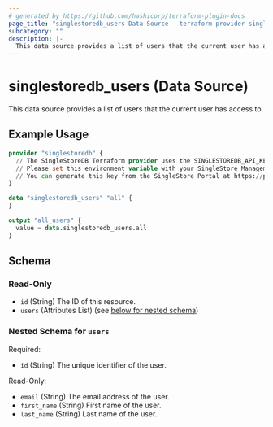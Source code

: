 ```yaml
---
# generated by https://github.com/hashicorp/terraform-plugin-docs
page_title: "singlestoredb_users Data Source - terraform-provider-singlestoredb"
subcategory: ""
description: |-
  This data source provides a list of users that the current user has access to.
---
```


# singlestoredb_users (Data Source)

This data source provides a list of users that the current user has access to.

## Example Usage

```terraform
provider "singlestoredb" {
  // The SingleStoreDB Terraform provider uses the SINGLESTOREDB_API_KEY environment variable for authentication. 
  // Please set this environment variable with your SingleStore Management API key.
  // You can generate this key from the SingleStore Portal at https://portal.singlestore.com/organizations/org-id/api-keys.
}

data "singlestoredb_users" "all" {
}

output "all_users" {
  value = data.singlestoredb_users.all
}
```

<!-- schema generated by tfplugindocs -->
## Schema

### Read-Only

- `id` (String) The ID of this resource.
- `users` (Attributes List) (see [below for nested schema](#nestedatt--users))

<a id="nestedatt--users"></a>
### Nested Schema for `users`

Required:

- `id` (String) The unique identifier of the user.

Read-Only:

- `email` (String) The email address of the user.
- `first_name` (String) First name of the user.
- `last_name` (String) Last name of the user.


